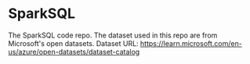 # SparkSQL

The SparkSQL code repo.
The dataset used in this repo are from Microsoft's open datasets.
Dataset URL: https://learn.microsoft.com/en-us/azure/open-datasets/dataset-catalog

